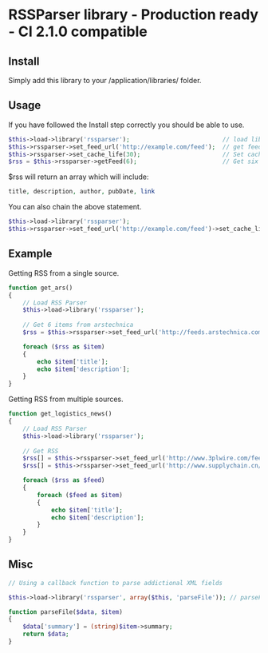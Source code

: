 RSSParser library - Production ready - CI 2.1.0 compatible
====================================================================

Install
--------------------------------------
Simply add this library to your /application/libraries/ folder.


Usage
----------------------------

If you have followed the Install step correctly you should be able to use.

```php
$this->load->library('rssparser');							// load library
$this->rssparser->set_feed_url('http://example.com/feed'); 	// get feed
$this->rssparser->set_cache_life(30); 						// Set cache life time in minutes
$rss = $this->rssparser->getFeed(6); 						// Get six items from the feed
```

$rss will return an array which will include:

```php
title, description, author, pubDate, link
```

You can also chain the above statement.

```php
$this->load->library('rssparser');
$this->rssparser->set_feed_url('http://example.com/feed')->set_cache_life(30)->getFeed(6);
```

Example
----------------------------

Getting RSS from a single source.

```php
function get_ars() 
{
	// Load RSS Parser
	$this->load->library('rssparser');
	
	// Get 6 items from arstechnica
	$rss = $this->rssparser->set_feed_url('http://feeds.arstechnica.com/arstechnica/index/')->set_cache_life(30)->getFeed(6);

	foreach ($rss as $item)
	{
		echo $item['title'];
		echo $item['description'];
	}
}
```

Getting RSS from multiple sources.

```php
function get_logistics_news() 
{
	// Load RSS Parser
	$this->load->library('rssparser');
	
	// Get RSS
	$rss[] = $this->rssparser->set_feed_url('http://www.3plwire.com/feed/')->set_cache_life(30)->getFeed(1);
	$rss[] = $this->rssparser->set_feed_url('http://www.supplychain.cn/en/rss/articles/')->set_cache_life(30)->getFeed(1);

	foreach ($rss as $feed)
	{
		foreach ($feed as $item)
		{
			echo $item['title'];
			echo $item['description'];
		}
	}
}
```


Misc
----------------------------
```php
// Using a callback function to parse addictional XML fields

$this->load->library('rssparser', array($this, 'parseFile')); // parseFile method of current class

function parseFile($data, $item)
{
	$data['summary'] = (string)$item->summary;
	return $data;
}
```
